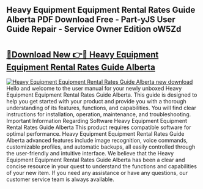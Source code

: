 ## Heavy Equipment Equipment Rental Rates Guide Alberta PDF Download Free - Part-yJS User Guide Repair - Service Owner Edition oW5Zd

# <h2><a href="http://bc92894.oget.top/?id=Heavy+Equipment+Equipment+Rental+Rates+Guide+Alberta">🔗Download New 👉🔴 Heavy Equipment Equipment Rental Rates Guide Alberta</a></h2>

[![Heavy Equipment Equipment Rental Rates Guide Alberta new download](https://i.imgur.com/5g1atiW.png)](http://bc92894.oget.top/?id=Heavy+Equipment+Equipment+Rental+Rates+Guide+Alberta)
Hello and welcome to the user manual for your newly unboxed Heavy Equipment Equipment Rental Rates Guide Alberta. This guide is designed to help you get started with your product and provide you with a thorough understanding of its features, functions, and capabilities. You will find clear instructions for installation, operation, maintenance, and troubleshooting. Important Information Regarding Software Heavy Equipment Equipment Rental Rates Guide Alberta This product requires compatible software for optimal performance. Heavy Equipment Equipment Rental Rates Guide Alberta advanced features include image recognition, voice commands, customizable profiles, and automatic backups, all easily controlled through the user-friendly and intuitive interface. We believe that the Heavy Equipment Equipment Rental Rates Guide Alberta has been a clear and concise resource in your quest to understand the functions and capabilities of your new item. If you need any assistance or have any questions, our customer service team is always available.
